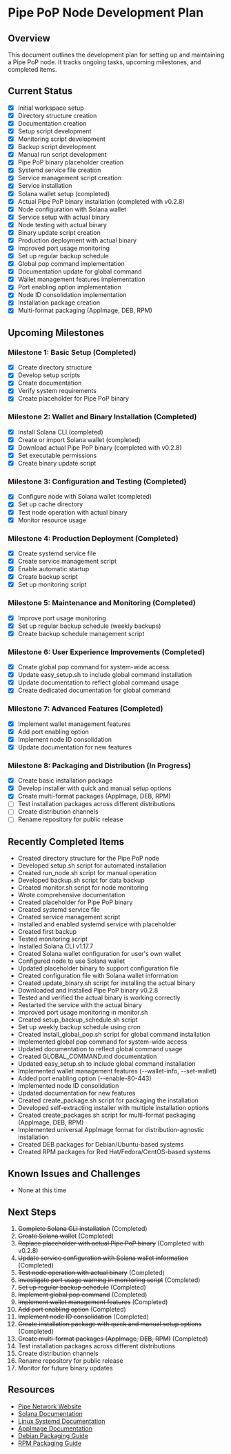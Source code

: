 # Pipe PoP Node Development Plan

## Overview

This document outlines the development plan for setting up and maintaining a Pipe PoP node. It tracks ongoing tasks, upcoming milestones, and completed items.

## Current Status

- [x] Initial workspace setup
- [x] Directory structure creation
- [x] Documentation creation
- [x] Setup script development
- [x] Monitoring script development
- [x] Backup script development
- [x] Manual run script development
- [x] Pipe PoP binary placeholder creation
- [x] Systemd service file creation
- [x] Service management script creation
- [x] Service installation
- [x] Solana wallet setup (completed)
- [x] Actual Pipe PoP binary installation (completed with v0.2.8)
- [x] Node configuration with Solana wallet
- [x] Service setup with actual binary
- [x] Node testing with actual binary
- [x] Binary update script creation
- [x] Production deployment with actual binary
- [x] Improved port usage monitoring
- [x] Set up regular backup schedule
- [x] Global pop command implementation
- [x] Documentation update for global command
- [x] Wallet management features implementation
- [x] Port enabling option implementation
- [x] Node ID consolidation implementation
- [x] Installation package creation
- [x] Multi-format packaging (AppImage, DEB, RPM)

## Upcoming Milestones

### Milestone 1: Basic Setup (Completed)
- [x] Create directory structure
- [x] Develop setup scripts
- [x] Create documentation
- [x] Verify system requirements
- [x] Create placeholder for Pipe PoP binary

### Milestone 2: Wallet and Binary Installation (Completed)
- [x] Install Solana CLI (completed)
- [x] Create or import Solana wallet (completed)
- [x] Download actual Pipe PoP binary (completed with v0.2.8)
- [x] Set executable permissions
- [x] Create binary update script

### Milestone 3: Configuration and Testing (Completed)
- [x] Configure node with Solana wallet (completed)
- [x] Set up cache directory
- [x] Test node operation with actual binary
- [x] Monitor resource usage

### Milestone 4: Production Deployment (Completed)
- [x] Create systemd service file
- [x] Create service management script
- [x] Enable automatic startup
- [x] Create backup script
- [x] Set up monitoring script

### Milestone 5: Maintenance and Monitoring (Completed)
- [x] Improve port usage monitoring
- [x] Set up regular backup schedule (weekly backups)
- [x] Create backup schedule management script

### Milestone 6: User Experience Improvements (Completed)
- [x] Create global pop command for system-wide access
- [x] Update easy_setup.sh to include global command installation
- [x] Update documentation to reflect global command usage
- [x] Create dedicated documentation for global command

### Milestone 7: Advanced Features (Completed)
- [x] Implement wallet management features
- [x] Add port enabling option
- [x] Implement node ID consolidation
- [x] Update documentation for new features

### Milestone 8: Packaging and Distribution (In Progress)
- [x] Create basic installation package
- [x] Develop installer with quick and manual setup options
- [x] Create multi-format packages (AppImage, DEB, RPM)
- [ ] Test installation packages across different distributions
- [ ] Create distribution channels
- [ ] Rename repository for public release

## Recently Completed Items

- Created directory structure for the Pipe PoP node
- Developed setup.sh script for automated installation
- Created run_node.sh script for manual operation
- Developed backup.sh script for data backup
- Created monitor.sh script for node monitoring
- Wrote comprehensive documentation
- Created placeholder for Pipe PoP binary
- Created systemd service file
- Created service management script
- Installed and enabled systemd service with placeholder
- Created first backup
- Tested monitoring script
- Installed Solana CLI v1.17.7
- Created Solana wallet configuration for user's own wallet
- Configured node to use Solana wallet
- Updated placeholder binary to support configuration file
- Created configuration file with Solana wallet information
- Created update_binary.sh script for installing the actual binary
- Downloaded and installed Pipe PoP binary v0.2.8
- Tested and verified the actual binary is working correctly
- Restarted the service with the actual binary
- Improved port usage monitoring in monitor.sh
- Created setup_backup_schedule.sh script
- Set up weekly backup schedule using cron
- Created install_global_pop.sh script for global command installation
- Implemented global pop command for system-wide access
- Updated documentation to reflect global command usage
- Created GLOBAL_COMMAND.md documentation
- Updated easy_setup.sh to include global command installation
- Implemented wallet management features (--wallet-info, --set-wallet)
- Added port enabling option (--enable-80-443)
- Implemented node ID consolidation
- Updated documentation for new features
- Created create_package.sh script for packaging the installation
- Developed self-extracting installer with multiple installation options
- Created create_packages.sh script for multi-format packaging (AppImage, DEB, RPM)
- Implemented universal AppImage format for distribution-agnostic installation
- Created DEB packages for Debian/Ubuntu-based systems
- Created RPM packages for Red Hat/Fedora/CentOS-based systems

## Known Issues and Challenges

- None at this time

## Next Steps

1. ~~Complete Solana CLI installation~~ (Completed)
2. ~~Create Solana wallet~~ (Completed)
3. ~~Replace placeholder with actual Pipe PoP binary~~ (Completed with v0.2.8)
4. ~~Update service configuration with Solana wallet information~~ (Completed)
5. ~~Test node operation with actual binary~~ (Completed)
6. ~~Investigate port usage warning in monitoring script~~ (Completed)
7. ~~Set up regular backup schedule~~ (Completed)
8. ~~Implement global pop command~~ (Completed)
9. ~~Implement wallet management features~~ (Completed)
10. ~~Add port enabling option~~ (Completed)
11. ~~Implement node ID consolidation~~ (Completed)
12. ~~Create installation package with quick and manual setup options~~ (Completed)
13. ~~Create multi-format packages (AppImage, DEB, RPM)~~ (Completed)
14. Test installation packages across different distributions
15. Create distribution channels
16. Rename repository for public release
17. Monitor for future binary updates

## Resources

- [Pipe Network Website](https://pipe.network)
- [Solana Documentation](https://docs.solana.com)
- [Linux Systemd Documentation](https://www.freedesktop.org/software/systemd/man/systemd.service.html)
- [AppImage Documentation](https://docs.appimage.org/)
- [Debian Packaging Guide](https://www.debian.org/doc/manuals/packaging-tutorial/packaging-tutorial.en.pdf)
- [RPM Packaging Guide](https://rpm-packaging-guide.github.io/) 